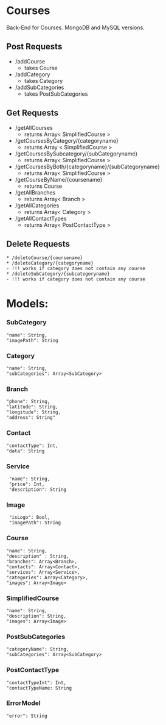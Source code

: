 # Courses
Back-End for Courses. MongoDB and MySQL versions.


## Post Requests
* /addCourse
    - takes Course
* /addCategory
    - takes Category
* /addSubCategories
    - takes PostSubCategories

## Get Requests
* /getAllCourses
   - returns Array< SimplifiedCourse >
* /getCoursesByCategory/{categoryname}
   - returns Array < SimplifiedCourse >
* /getCoursesBySubcategory/{subCategoryname}
   - returns Array< SimplifiedCourse >
* /getCoursesByBoth/{categoryname}/{subCategoryname}
   - returns Array< SimplifiedCourse >
* /getCourseByName/{coursename}
   - returns Course
* /getAllBranches
   - returns Array< Branch >
* /getAllCategories
   - returns Array< Category >
* /getAllContactTypes
   - returns Array< PostContactType >


## Delete Requests
    * /deleteCourse/{coursename}
    * /deleteCategory/{categoryname} 
    - !!! works if category does not contain any course
    * /deleteSubCategory/{subcategoryname}
    - !!! works if category does not contain any course

# Models:

### SubCategory
    "name": String,
    "imagePath": String
    
### Category
    "name": String,
    "subCategories": Array<SubCategory>

### Branch
    "phone": String,
    "latitude": String,
    "longitude": String,
    "address": String"

### Contact
    "contactType": Int,
    "data": String

### Service
     "name": String,
     "price": Int,
     "description": String
     
### Image 
     "isLogo": Bool,
     "imagePath": String
    
### Course
    "name": String,
    "description" : String,
    "branches": Array<Branch>,
    "contacts": Array<Contact>,
    "services": Array<Service>,
    "categories": Array<Category>,
    "images": Array<Image>
    
### SimplifiedCourse
    "name": String,
    "description": String,
    "images": Array<Image>
    
### PostSubCategories
    "categoryName": String,
    "subCategories": Array<SubCategory>
         
### PostContactType
    "contactTypeInt": Int,
    "contactTypeName: String
    
### ErrorModel
    "error": String
